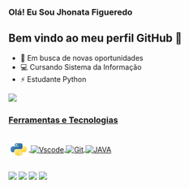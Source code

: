 ### Olá! Eu Sou Jhonata Figueredo 
## Bem vindo ao meu perfil GitHub 👋
- 🔭 Em busca de novas oportunidades
- 💻 Cursando Sistema da Informação
- ⚡ Estudante Python 
<div align="left">
  <a href="https://github.com/FigueredoDev">
  <img height="180em" src="https://github-readme-stats.vercel.app/api?username=FigueredoDev&show_icons=true&theme=github_dark&include_all_commits=true"/>
</div>
  
### Ferramentas e Tecnologias

  <div style="display: inline_block"><br>
  <img align="center" alt="Python" height="30" width="40" src="https://raw.githubusercontent.com/devicons/devicon/master/icons/python/python-original.svg">
  <img align="center" alt="Vscode" height="30" width="40" src="https://cdn.jsdelivr.net/gh/devicons/devicon/icons/vscode/vscode-original.svg">
  <img align="center" alt="Git" height="30" width="40" src="https://cdn.jsdelivr.net/gh/devicons/devicon/icons/git/git-original.svg">
  <img align="center" alt="JAVA" height="30" width="40" src="https://cdn.jsdelivr.net/gh/devicons/devicon/icons/java/java-original.svg">
</div>
  
##
  
<div> 
  <a href="https://www.instagram.com/figuera.silva" target="_blank"><img src="https://img.shields.io/badge/-Instagram-%23E4405F?style=for-the-badge&logo=instagram&logoColor=white" target="_blank"></a>
  <a href="https://www.linkedin.com/in/jhonata-figueredo" target="_blank"><img src="https://img.shields.io/badge/-LinkedIn-%230077B5?style=for-the-badge&logo=linkedin&logoColor=white" target="_blank"></a>
  <a href = "mailto:jhowfigueredo2@gmail.com"><img src=	"https://img.shields.io/badge/Gmail-D14836?style=for-the-badge&logo=gmail&logoColor=white" target="_blank"></a>
  <a href = "https://t.me/FigueredoCPD"><img src=	"https://img.shields.io/badge/Telegram-2CA5E0?style=for-the-badge&logo=telegram&logoColor=white" target="_blank"></a>
